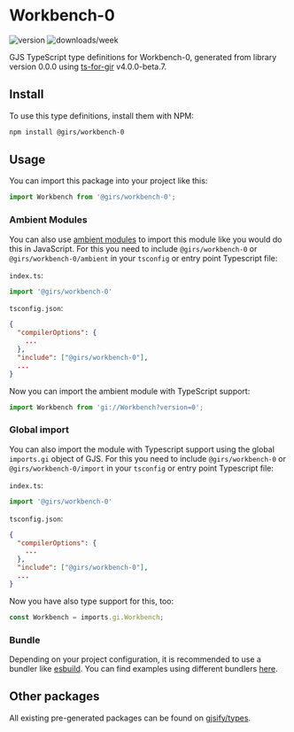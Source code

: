 
# Workbench-0

![version](https://img.shields.io/npm/v/@girs/workbench-0)
![downloads/week](https://img.shields.io/npm/dw/@girs/workbench-0)


GJS TypeScript type definitions for Workbench-0, generated from library version 0.0.0 using [ts-for-gir](https://github.com/gjsify/ts-for-gir) v4.0.0-beta.7.


## Install

To use this type definitions, install them with NPM:
```bash
npm install @girs/workbench-0
```

## Usage

You can import this package into your project like this:
```ts
import Workbench from '@girs/workbench-0';
```

### Ambient Modules

You can also use [ambient modules](https://github.com/gjsify/ts-for-gir/tree/main/packages/cli#ambient-modules) to import this module like you would do this in JavaScript.
For this you need to include `@girs/workbench-0` or `@girs/workbench-0/ambient` in your `tsconfig` or entry point Typescript file:

`index.ts`:
```ts
import '@girs/workbench-0'
```

`tsconfig.json`:
```json
{
  "compilerOptions": {
    ...
  },
  "include": ["@girs/workbench-0"],
  ...
}
```

Now you can import the ambient module with TypeScript support: 

```ts
import Workbench from 'gi://Workbench?version=0';
```

### Global import

You can also import the module with Typescript support using the global `imports.gi` object of GJS.
For this you need to include `@girs/workbench-0` or `@girs/workbench-0/import` in your `tsconfig` or entry point Typescript file:

`index.ts`:
```ts
import '@girs/workbench-0'
```

`tsconfig.json`:
```json
{
  "compilerOptions": {
    ...
  },
  "include": ["@girs/workbench-0"],
  ...
}
```

Now you have also type support for this, too:

```ts
const Workbench = imports.gi.Workbench;
```

### Bundle

Depending on your project configuration, it is recommended to use a bundler like [esbuild](https://esbuild.github.io/). You can find examples using different bundlers [here](https://github.com/gjsify/ts-for-gir/tree/main/examples).

## Other packages

All existing pre-generated packages can be found on [gjsify/types](https://github.com/gjsify/types).

